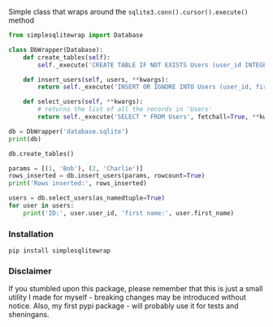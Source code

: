 Simple class that wraps around the `sqlite3.conn().cursor().execute()` method

```py
from simplesqlitewrap import Database

class DbWrapper(Database):
    def create_tables(self):
    	self._execute('CREATE TABLE IF NOT EXISTS Users (user_id INTEGER PRIMARY KEY, first_name NVARCHAR);')

    def insert_users(self, users, **kwargs):
    	return self._execute('INSERT OR IGNORE INTO Users (user_id, first_name) VALUES (?, ?)', users, many=True, **kwargs)

    def select_users(self, **kwargs):
    	# returns the list of all the records in 'Users'
    	return self._execute('SELECT * FROM Users', fetchall=True, **kwargs)

db = DbWrapper('database.sqlite')
print(db)

db.create_tables()

params = [(1, 'Bob'), (2, 'Charlie')]
rows_inserted = db.insert_users(params, rowcount=True)
print('Rows inserted:', rows_inserted)

users = db.select_users(as_namedtuple=True)
for user in users:
	print('ID:', user.user_id, 'first name:', user.first_name)
```

### Installation

`pip install simplesqlitewrap`

### Disclaimer

If you stumbled upon this package, please remember that this is just a small utility I made for myself - breaking changes may be introduced without notice. Also, my first pypi package - will probably use it for tests and sheningans.